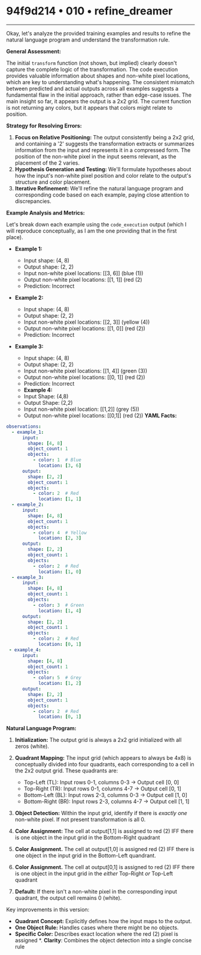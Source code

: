 # 94f9d214 • 010 • refine_dreamer

---
Okay, let's analyze the provided training examples and results to refine the natural language program and understand the transformation rule.

**General Assessment:**

The initial `transform` function (not shown, but implied) clearly doesn't capture the complete logic of the transformation. The code execution provides valuable information about shapes and non-white pixel locations, which are key to understanding what's happening. The consistent mismatch between predicted and actual outputs across all examples suggests a fundamental flaw in the initial approach, rather than edge-case issues. The main insight so far, it appears the output is a 2x2 grid. The current function is not returning any colors, but it appears that colors might relate to position.

**Strategy for Resolving Errors:**

1.  **Focus on Relative Positioning:** The output consistently being a 2x2 grid, and containing a '2' suggests the transformation extracts or summarizes information from the input and represents it in a compressed form. The position of the non-white pixel in the input seems relevant, as the placement of the 2 varies.
2.  **Hypothesis Generation and Testing:** We'll formulate hypotheses about how the input's non-white pixel position and color relate to the output's structure and color placement.
3.  **Iterative Refinement:** We'll refine the natural language program and corresponding code based on each example, paying close attention to discrepancies.

**Example Analysis and Metrics:**

Let's break down each example using the `code_execution` output (which I will reproduce conceptually, as I am the one providing that in the first place).

*   **Example 1:**

    *   Input shape: (4, 8)
    *   Output shape: (2, 2)
    *   Input non-white pixel locations: [[3, 6]] (blue (1))
    *   Output non-white pixel locations: [[1, 1]] (red (2)
    *   Prediction: Incorrect

*   **Example 2:**

    *   Input shape: (4, 8)
    *   Output shape: (2, 2)
    *   Input non-white pixel locations: [[2, 3]] (yellow (4))
    *   Output non-white pixel locations: [[1, 0]] (red (2))
    *   Prediction: Incorrect

*   **Example 3:**

    *   Input shape: (4, 8)
    *   Output shape: (2, 2)
    *   Input non-white pixel locations: [[1, 4]] (green (3))
    *   Output non-white pixel locations: [[0, 1]] (red (2))
    *   Prediction: Incorrect
    *   **Example 4:**
    *   Input Shape: (4,8)
    *   Output Shape: (2,2)
    *    Input non-white pixel location: [[1,2]] (grey (5))
    *    Output non-white pixel locations: [[0,1]] (red (2))
**YAML Facts:**

```yaml
observations:
  - example_1:
      input:
        shape: [4, 8]
        object_count: 1
        objects:
          - color: 1  # Blue
            location: [3, 6]
      output:
        shape: [2, 2]
        object_count: 1
        objects:
          - color: 2  # Red
            location: [1, 1]
  - example_2:
      input:
        shape: [4, 8]
        object_count: 1
        objects:
          - color: 4  # Yellow
            location: [2, 3]
      output:
        shape: [2, 2]
        object_count: 1
        objects:
          - color: 2  # Red
            location: [1, 0]
  - example_3:
      input:
        shape: [4, 8]
        object_count: 1
        objects:
          - color: 3  # Green
            location: [1, 4]
      output:
        shape: [2, 2]
        object_count: 1
        objects:
          - color: 2  # Red
            location: [0, 1]
 - example_4:
      input:
        shape: [4, 8]
        object_count: 1
        objects:
          - color: 5  # Grey
            location: [1, 2]
      output:
        shape: [2, 2]
        object_count: 1
        objects:
          - color: 2  # Red
            location: [0, 1]
```

**Natural Language Program:**

1.  **Initialization:** The output grid is always a 2x2 grid initialized with all zeros (white).

2.  **Quadrant Mapping:** The input grid (which appears to always be 4x8) is conceptually divided into four quadrants, each corresponding to a cell in the 2x2 output grid. These quadrants are:
    *   Top-Left (TL): Input rows 0-1, columns 0-3  -> Output cell [0, 0]
    *   Top-Right (TR): Input rows 0-1, columns 4-7 -> Output cell [0, 1]
    *   Bottom-Left (BL): Input rows 2-3, columns 0-3 -> Output cell [1, 0]
    *   Bottom-Right (BR): Input rows 2-3, columns 4-7 -> Output cell [1, 1]

3.  **Object Detection:** Within the input grid, identify if there is *exactly one* non-white pixel. If not present transformation is all 0.

4. **Color Assignment:** The cell at output\[1,1] is assigned to red (2) IFF there is one object in the input grid in the Bottom-Right quadrant

5. **Color Assignment.** The cell at output\[1,0] is assigned red (2) IFF there is one object in the input grid in the Bottom-Left quandrant.
6. **Color Assignment.** The cell at output\[0,1] is assigned to red (2) IFF there is one object in the input grid in the *either* Top-Right *or* Top-Left quadrant

7.  **Default:** If there isn't a non-white pixel in the corresponding input quadrant, the output cell remains 0 (white).

Key improvements in this version:

*   **Quadrant Concept:**  Explicitly defines how the input maps to the output.
*   **One Object Rule:** Handles cases where there might be no objects.
*   **Specific Color:** Describes exact location where the red (2) pixel is assigned
*. **Clarity**: Combines the object detection into a single concise rule

